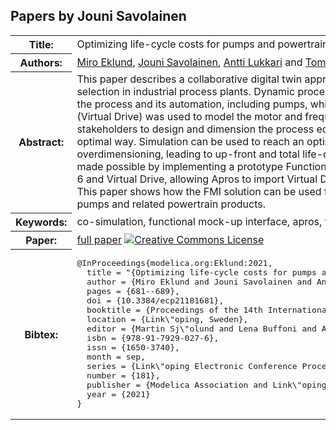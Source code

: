 ## Papers by Jouni Savolainen
<table><tr><th>Title:</th>
<td>Optimizing life-cycle costs for pumps and powertrains using FMI co-simulation</td>
</tr>
<tr><th>Authors:</th>
<td>
<a href="/proceedings/authors/MiroEklund">Miro Eklund</a>, <a href="/proceedings/authors/JouniSavolainen">Jouni Savolainen</a>, <a href="/proceedings/authors/AnttiLukkari">Antti Lukkari</a> and <a href="/proceedings/authors/TommiKarhela">Tommi Karhela</a></td>
</tr>
<tr><th>Abstract:</th>
<td>This paper describes a collaborative digital twin approach
for equipment dimensioning and selection in
industrial process plants. Dynamic process simulator
(Apros) was used to model the process and its automation,
including pumps, while a product specific dynamic
simulator (Virtual Drive) was used to model the
motor and frequency converter. This approach allows
all stakeholders to design and dimension the process
equipment together in a holistic and energy optimal
way. Simulation can be used to reach an optimal equipment
solution that prevents overdimensioning, leading
to up-front and total life-cycle cost savings.
Co-simulation was made possible by implementing
a prototype Functional Mock-up Interface (FMI) for
both Apros 6 and Virtual Drive, allowing Apros to
import Virtual Drive as a Functional Mock-up Unit
(FMU). This paper shows how the FMI solution can be
used for finding energy optimal selections for pumps
and related powertrain products.</td></tr>
<tr><th>Keywords:</th>
<td>co-simulation, functional mock-up interface, apros, virtual drive, optimization</td></tr>
<tr><th>Paper:</th>
<td><a href="https://doi.org/10.3384/ecp21181681">full paper</a> <a rel="license" href="http://creativecommons.org/licenses/by/4.0/"><img alt="Creative Commons License" style="border-width:0" src="https://i.creativecommons.org/l/by/4.0/80x15.png" /></a></td>
</tr>
<tr><th>Bibtex:</th>
<td><pre>
@InProceedings{modelica.org:Eklund:2021,
  title = &quot;{Optimizing life-cycle costs for pumps and powertrains using FMI co-simulation}&quot;,
  author = {Miro Eklund and Jouni Savolainen and Antti Lukkari and Tommi Karhela},
  pages = {681--689},
  doi = {10.3384/ecp21181681},
  booktitle = {Proceedings of the 14th International Modelica Conference},
  location = {Link\&quot;oping, Sweden},
  editor = {Martin Sj\&quot;olund and Lena Buffoni and Adrian Pop and Lennart Ochel},
  isbn = {978-91-7929-027-6},
  issn = {1650-3740},
  month = sep,
  series = {Link\&quot;oping Electronic Conference Proceedings},
  number = {181},
  publisher = {Modelica Association and Link\&quot;oping University Electronic Press},
  year = {2021}
}
</pre></td></tr>
</table><br>
